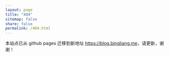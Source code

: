 ```yaml
---
layout: page
title: "404"
sitemap: false
share: false
permalink: /404.html
---
```


本站点已从 github pages 迁移到新地址 <https://blog.bingliang.me>，请更新，谢谢！
